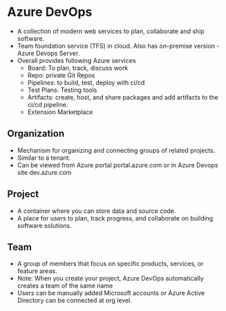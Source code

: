 # Azure DevOps
- A collection of modern web services to plan, collaborate and ship software.
- Team foundation service (TFS) in cloud. Also has on-premise version - Azure Devops Server.
- Overall provides following Azure services
    - Board: To plan, track, discuss work
    - Repo: private Git Repos
    - Pipelines: to build, test, deploy with ci/cd
    - Test Plans: Testing tools
    - Artifacts: create, host, and share packages and add artifacts to the ci/cd pipeline.
    - Extension Marketplace

## Organization 
- Mechanism for organizing and connecting groups of related projects.
- Similar to a tenant.
- Can be viewed from Azure portal portal.azure.com or in Azure Devops site dev.azure.com

## Project
- A container where you can store data and source code.
- A place for users to plan, track progress, and collaborate on building software solutions.

## Team
- A group of members that focus on specific products, services, or feature areas.
- Note: When you create your project, Azure DevOps automatically creates a team of the same name
- Users can be manually added Microsoft accounts or Azure Active Directory can be connected at org level. 
